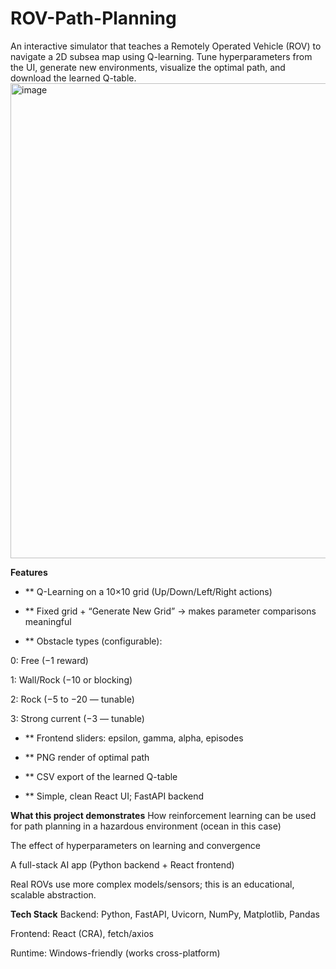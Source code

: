 # ROV-Path-Planning
An interactive simulator that teaches a Remotely Operated Vehicle (ROV) to navigate a 2D subsea map using Q-learning. Tune hyperparameters from the UI, generate new environments, visualize the optimal path, and download the learned Q-table.
<img width="1140" height="760" alt="image" src="https://github.com/user-attachments/assets/02e0f22f-32cd-4f5a-a842-37530f932af8" />



**Features**
- ** Q-Learning on a 10×10 grid (Up/Down/Left/Right actions)

- ** Fixed grid + “Generate New Grid” → makes parameter comparisons meaningful

- ** Obstacle types (configurable):

0: Free (−1 reward)

1: Wall/Rock (−10 or blocking)

2: Rock (−5 to −20 — tunable)

3: Strong current (−3 — tunable)

- ** Frontend sliders: epsilon, gamma, alpha, episodes

- ** PNG render of optimal path

- ** CSV export of the learned Q-table

- ** Simple, clean React UI; FastAPI backend




**What this project demonstrates**
How reinforcement learning can be used for path planning in a hazardous environment (ocean in this case)

The effect of hyperparameters on learning and convergence

A full-stack AI app (Python backend + React frontend)

Real ROVs use more complex models/sensors; this is an educational, scalable abstraction.




**Tech Stack**
Backend: Python, FastAPI, Uvicorn, NumPy, Matplotlib, Pandas

Frontend: React (CRA), fetch/axios

Runtime: Windows-friendly (works cross-platform)
